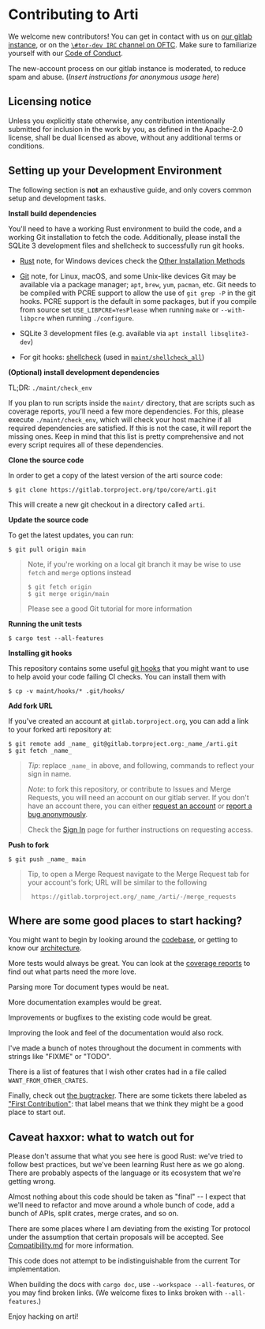 # Contributing to Arti

We welcome new contributors!  You can get in contact with us on
[our gitlab instance](https://gitlab.torproject.org/), or on the
[`\#tor-dev IRC` channel on OFTC](https://www.torproject.org/contact/).
Make sure to familiarize yourself with our
[Code of Conduct](https://gitweb.torproject.org/community/policies.git/plain/code_of_conduct.txt).

The new-account process on our gitlab instance is moderated, to reduce
spam and abuse.  (*Insert instructions for anonymous usage here*)

## Licensing notice

Unless you explicitly state otherwise, any contribution intentionally
submitted for inclusion in the work by you, as defined in the Apache-2.0
license, shall be dual licensed as above, without any additional terms or
conditions.

## Setting up your Development Environment

The following section is **not** an exhaustive guide, and only covers common
setup and development tasks.

**Install build dependencies**

You'll need to have a working Rust environment to build the code, and a
working Git installation to fetch the code. Additionally, please install
the SQLite 3 development files and shellcheck to successfully run git hooks.

- [Rust](https://www.rust-lang.org/tools/install) note, for Windows devices
  check the
  [Other Installation Methods](https://forge.rust-lang.org/infra/other-installation-methods.html)

- [Git](https://git-scm.com/downloads) note, for Linux, macOS, and some
  Unix-like devices Git may be available via a package manager; `apt`, `brew`,
  `yum`, `pacman`, etc. Git needs to be compiled with PCRE support to allow
  the use of `git grep -P` in the git hooks. PCRE support is the default in
  some packages, but if you compile from source set `USE_LIBPCRE=YesPlease`
  when running `make` or `--with-libpcre` when running `./configure`.

- SQLite 3 development files (e.g. available via `apt install libsqlite3-dev`)
  
- For git hooks: [shellcheck](https://github.com/koalaman/shellcheck#installing)
  (used in [`maint/shellcheck_all`](./maint/shellcheck_all))

**(Optional) install development dependencies**

TL;DR: `./maint/check_env`

If you plan to run scripts inside the `maint/` directory, that are scripts
such as coverage reports, you'll need a few more dependencies. For this,
please execute `./maint/check_env`, which will check your host machine if
all required dependencies are satisfied. If this is not the case, it will
report the missing ones. Keep in mind that this list is pretty comprehensive
and not every script requires all of these dependencies.

**Clone the source code**

In order to get a copy of the latest version of the arti source code:

    $ git clone https://gitlab.torproject.org/tpo/core/arti.git

This will create a new git checkout in a directory called `arti`.

**Update the source code**

To get the latest updates, you can run:

    $ git pull origin main

> Note, if you're working on a local git branch it may be wise to use `fetch`
> and `merge` options instead
>
>     $ git fetch origin
>     $ git merge origin/main
>
> Please see a good Git tutorial for more information

**Running the unit tests**

    $ cargo test --all-features

**Installing git hooks**

This repository contains some useful [git hooks](https://git-scm.com/book/en/v2/Customizing-Git-Git-Hooks)
that you might want to use to help avoid your code failing CI checks.
You can install them with

    $ cp -v maint/hooks/* .git/hooks/

**Add fork URL**

If you've created an account at `gitlab.torproject.org`, you can add a
link to your forked arti repository at:

    $ git remote add _name_ git@gitlab.torproject.org:_name_/arti.git
    $ git fetch _name_

> *Tip*: replace `_name_` in above, and following, commands to reflect your sign
> in name.
>
> *Note*: to fork this repository, or contribute to Issues and Merge Requests,
> you will need an account on our gitlab server.  If you don't have an
> account there, you can either
> [request an account](https://gitlab.onionize.space/) or
> [report a bug anonymously](https://anonticket.onionize.space/).
>
> Check the
> [Sign In](https://gitlab.torproject.org/users/sign_in?redirect_to_referer=yes)
> page for further instructions on requesting access.

**Push to fork**

    $ git push _name_ main

> Tip, to open a Merge Request navigate to the Merge Request tab for your
> account's fork; URL will be similar to the following
>
>      https://gitlab.torproject.org/_name_/arti/-/merge_requests

## Where are some good places to start hacking?

You might want to begin by looking around the
[codebase](https://gitlab.torproject.org/tpo/core/arti/), or getting to
know our [architecture](./doc/dev/Architecture.md).

More tests would always be great. You can look at the [coverage reports](https://tpo.pages.torproject.net/core/arti/coverage/)
to find out what parts need the more love.

Parsing more Tor document types would be neat.

More documentation examples would be great.

Improvements or bugfixes to the existing code would be great.

Improving the look and feel of the documentation would also rock.

I've made a bunch of notes throughout the document in comments with strings
like "FIXME" or "TODO".

There is a list of features that I wish other crates had in a file called
`WANT_FROM_OTHER_CRATES`.

Finally, check out
[the bugtracker](https://gitlab.torproject.org/tpo/core/arti/-/issues).
There are some tickets there labeled as
["First Contribution"](https://gitlab.torproject.org/tpo/core/arti/-/issues?scope=all&utf8=%E2%9C%93&state=opened&label_name[]=First%20Contribution):
that label means that we think they might be a good place to start out.

## Caveat haxxor: what to watch out for

Please don't assume that what you see here is good Rust: we've tried to
follow best practices, but we've been learning Rust here as we go along.
There are probably aspects of the language or its ecosystem that we're
getting wrong.

Almost nothing about this code should be taken as "final" -- I expect
that we'll need to refactor and move around a whole bunch of code, add a
bunch of APIs, split crates, merge crates, and so on.

There are some places where I am deviating from the existing Tor
protocol under the assumption that certain proposals will be
accepted.  See [Compatibility.md](./doc/Compatibility.md) for more
information.

This code does not attempt to be indistinguishable from the current Tor
implementation.

When building the docs with `cargo doc`, use `--workspace --all-features`,
or you may find broken links.
(We welcome fixes to links broken with `--all-features`.)

Enjoy hacking on arti!
